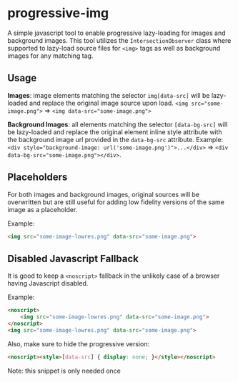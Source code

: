 # progressive-img
A simple javascript tool to enable progressive lazy-loading for images and 
background images. This tool utilizes the `IntersectionObserver` class where
supported to lazy-load source files for `<img>` tags as well as background
images for any matching tag.

## Usage
**Images**: image elements matching the selector `img[data-src]` will be 
lazy-loaded and replace the original image source upon load. 
`<img src="some-image.png">` => `<img data-src="some-image.png">`

**Background Images**: all elements matching the selector `[data-bg-src]` will 
be lazy-loaded and replace the original element inline style attribute with the 
background image url provided in the `data-bg-src` attribute. Example: 
`<div style="background-image: url('some-image.png')">...</div>` => 
`<div data-bg-src="some-image.png"></div>`.

## Placeholders
For both images and background images, original sources will be overwritten but
are still useful for adding low fidelity versions of the same image as a
placeholder.

Example: 
```html
<img src="some-image-lowres.png" data-src="some-image.png">
```

## Disabled Javascript Fallback
It is good to keep a `<noscript>` fallback in the unlikely case of a browser
having Javascript disabled.

Example: 
```html
<noscript>
	<img src="some-image-lowres.png" data-src="some-image.png">
</noscript>
<img src="some-image-lowres.png" data-src="some-image.png">
```

Also, make sure to hide the progressive version:

```html
<noscript><style>[data-src] { display: none; }</style></noscript>
```

Note: this snippet is only needed once